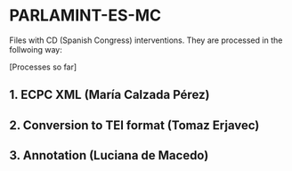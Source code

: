 # PARLAMINT-ES-MC

Files with CD (Spanish Congress) interventions. They are processed in the follwoing way:

[Processes so far]

## 1. ECPC XML (María Calzada Pérez)
## 2. Conversion to TEI format (Tomaz Erjavec)
## 3. Annotation (Luciana de Macedo)

